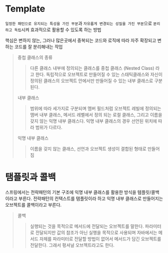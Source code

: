 # Template

`일정한 패턴으로 유지되는 특성을 가진 부분`과 `자유롭게 변경되는 성질을 가진 부분`으로 `분리하고 독립`시켜 효과적으로 활용할 수 있도록 하는 방법

핵심은 변하지 않는, 그러나 많은곳에서 중복되는 코드와 로직에 따라 자주 확장되고 변하는 코드를 잘 분리해내는 작업

> 중첩 클래스의 종류
> > 다른 클래스 내부에 정의되는 클래스를 중첩 클래스 (Nested Class)  라고 한다.
> > 독립적으로 오브젝트로 만들어질 수 있는 스태틱클래스와 자신이 정의된 클래스의 오브젝트 안에서만 만들어질 수 있는 내부 클래스로 구분된다.
> 
> 내부 클래스
> > 범위에 따라 세가지로 구분되며 멤버 필드처럼 오브젝트 레빌에 정의되는 맴버 내부 클래스,
> > 메서드 레벨에서 정의 되는 로컬 클래스, 그리고 이름을 갖지 않는 익명 내부 클래스다.
> > 익명 내부 클래스의 경우 선언된 위치에 따라 범위가 다르다.
>
> 익명 내부 클래스
> > 이름을 갖지 않는 클래스, 선언과 오브젝트 생성이 결합된 형태로 만들어짐 

# 탬플릿과 콜백

스프링에서는 전략패턴의 기본 구조에 익명 내부 클래스를 활용한 방식을 템플릿/콜백이라고 부른다.
전략패턴의 컨택스트를 탬플릿이라 하고 익명 내부 클래스로 만들어지는 오브젝트를 콜백이라고 부른다.

> 콜백
> > 실행되는 것을 목적으로 메서드에 전달되는 오브젝트를 말한다.
> > 파라미터로 전달되지만 값의 참조가 아닌 실행을 목적으로 사용되며 자바에서는 메서드 자체를 파라미터로 전달할 방법이 없어서
> > 메서드가 담긴 오브젝트를 전달한다. 그래서 펑셔널 오브젝트라고도 한다.
> 

